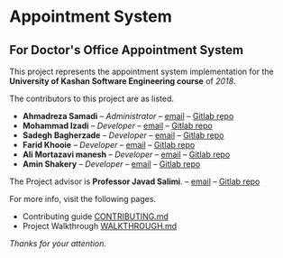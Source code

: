 # Appointment System
## For Doctor's Office Appointment System

This project represents the appointment system implementation for the
**University of Kashan Software Engineering course** of *2018*.

The contributors to this project are as listed.

* **Ahmadreza Samadi** – *Administrator* – [email](mailto:ahmadreza.smdi@gmail.com) – [Gitlab repo](@ahmadreza.smdi)
* **Mohammad Izadi** – *Developer* – [email](mailto:mmd.izadi97@gmail.com) – [Gitlab repo](@mohammadizadi)
* **Sadegh Bagherzade** – *Developer* – [email](mailto:sadeghb97@gmail.com) – [Gitlab repo](@sadeghb97)
* **Farid Khooie** – *Developer* – [email](mailto:mohammadkhooie@gmail.com) – [Gitlab repo](@farid_khooie)
* **Ali Mortazavi manesh** – *Developer* – [email](mailto:alim_74@gmail.com) – [Gitlab repo](@alim_74)
* **Amin Shakery** – *Developer* – [email](mailto:amin.shakery1@gmail.com) – [Gitlab repo](@shakery)


The Project advisor is **Professor Javad Salimi**. – [email](salimi.sartakhti@gmail.com) – [Gitlab repo](@javadsalimi)

For more info, visit the following pages.
* Contributing guide [CONTRIBUTING.md](CONTRIBUTING.md)
* Project Walkthrough [WALKTHROUGH.md](WALKTHROUGH.md)

*Thanks for your attention.*
